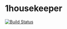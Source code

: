 # 1housekeeper

[![Build Status](https://travis-ci.org/juntao-dev/1housekeeper.svg?branch=master)](https://travis-ci.org/juntao-dev/1housekeeper)
